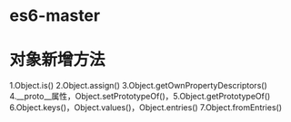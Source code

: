 # es6-master

# 对象新增方法
1.Object.is()
2.Object.assign()
3.Object.getOwnPropertyDescriptors()
4.__proto__属性，Object.setPrototypeOf()，5.Object.getPrototypeOf()
6.Object.keys()，Object.values()，Object.entries()
7.Object.fromEntries()